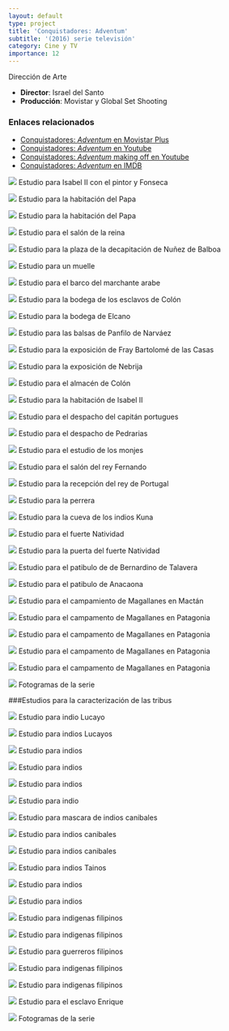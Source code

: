 ```yaml
---
layout: default
type: project
title: 'Conquistadores: Adventum'
subtitle: '(2016) serie televisión'
category: Cine y TV
importance: 12
---
```


Dirección de Arte

- **Director**: Israel del Santo
- **Producción**: Movistar y Global Set Shooting

### Enlaces relacionados

- [Conquistadores: *Adventum* en Movistar Plus](http://www.movistarplus.es/cero/conquistadores)
- [Conquistadores: *Adventum* en Youtube](https://www.youtube.com/watch?v=zSEd7WsOuv4&list=PLenwy70vPzhnei5QvFUjU_p-QChoGX_5R)
- [Conquistadores: *Adventum* making off en Youtube](https://www.youtube.com/watch?v=zSEd7WsOuv4&list=PLSXGfg6XHVB56cPpVK0lH_frj28tGJKl6)
- [Conquistadores: *Adventum* en IMDB](http://www.imdb.com/title/tt7555582/)

![](01.jpg)
Estudio para Isabel II con el pintor y Fonseca

![](02.jpg)
Estudio para la habitación del Papa

![](03.jpg)
Estudio para la habitación del Papa

![](04.jpg)
Estudio para el salón de la reina

![](05.jpg)
Estudio para la plaza de la decapitación de Nuñez de Balboa

![](06.jpg)
Estudio para un muelle

![](07.jpg)
Estudio para el barco del marchante arabe

![](09.jpg)
Estudio para la bodega de los esclavos de Colón

![](10.jpg)
Estudio para la bodega de Elcano

![](11.jpg)
Estudio para las balsas de Panfilo de Narváez

![](12.jpg)
Estudio para la exposición de Fray Bartolomé de las Casas

![](13.jpg)
Estudio para la exposición de Nebrija

![](14.jpg)
Estudio para el almacén de Colón

![](15.jpg)
Estudio para la habitación de Isabel II

![](16.jpg)
Estudio para el despacho del capitán portugues

![](17.jpg)
Estudio para el despacho de Pedrarias

![](18.jpg)
Estudio para el estudio de los monjes

![](19.jpg)
Estudio para el salón del rey Fernando

![](20.jpg)
Estudio para la recepción del rey de Portugal

![](21.jpg)
Estudio para la perrera

![](22.jpg)
Estudio para la cueva de los indios Kuna

![](23.jpg)
Estudio para el fuerte Natividad

![](24.jpg)
Estudio para la puerta del fuerte Natividad

![](25.jpg)
Estudio para el patibulo de de Bernardino de Talavera

![](26.jpg)
Estudio para el patibulo de Anacaona

![](27.jpg)
Estudio para el campamiento de Magallanes en Mactán

![](28.jpg)
Estudio para el campamento de Magallanes en Patagonia

![](29.jpg)
Estudio para el campamento de Magallanes en Patagonia

![](30.jpg)
Estudio para el campamento de Magallanes en Patagonia

![](31.jpg)
Estudio para el campamento de Magallanes en Patagonia

![](33.jpg)
Fotogramas de la serie

###Estudios para la caracterización de las tribus

![](34.jpg)
Estudio para indio Lucayo

![](35.jpg)
Estudio para indios Lucayos

![](36.jpg)
Estudio para indios

![](37.jpg)
Estudio para indios

![](38.jpg)
Estudio para indios

![](39.jpg)
Estudio para indio

![](40.jpg)
Estudio para mascara de indios canibales

![](41.jpg)
Estudio para indios canibales

![](42.jpg)
Estudio para indios canibales

![](43.jpg)
Estudio para indios Tainos

![](44.jpg)
Estudio para indios

![](45.jpg)
Estudio para indios

![](46.jpg)
Estudio para indigenas filipinos

![](47.jpg)
Estudio para indigenas filipinos

![](48.jpg)
Estudio para guerreros filipinos

![](49.jpg)
Estudio para indigenas filipinos

![](50.jpg)
Estudio para indigenas filipinos

![](51.jpg)
Estudio para el esclavo Enrique

![](52.jpg)
Fotogramas de la serie

